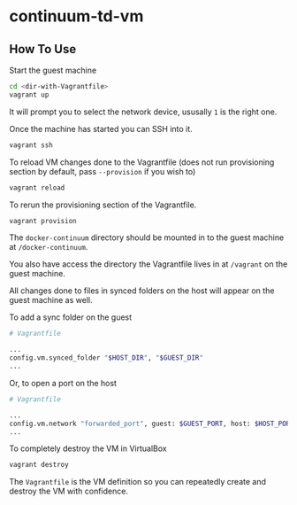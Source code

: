 # continuum-td-vm

## How To Use

Start the guest machine

```bash
cd <dir-with-Vagrantfile>
vagrant up
```

It will prompt you to select the network device, ususally `1` is the right one.

Once the machine has started you can SSH into it.

```bash
vagrant ssh
```

To reload VM changes done to the Vagrantfile (does not run provisioning
section by default, pass `--provision` if you wish to)

```bash
vagrant reload
```

To rerun the provisioning section of the Vagrantfile.

```bash
vagrant provision
```

The `docker-continuum` directory should be mounted in to the guest machine at
`/docker-continuum`.

You also have access the directory the Vagrantfile lives in at `/vagrant` on
the guest machine.

All changes done to files in synced folders on the host will appear on the
guest machine as well.

To add a sync folder on the guest

```bash
# Vagrantfile

...
config.vm.synced_folder "$HOST_DIR", "$GUEST_DIR"
...
```

Or, to open a port on the host

```bash
# Vagrantfile

...
config.vm.network "forwarded_port", guest: $GUEST_PORT, host: $HOST_PORT
...
```

To completely destroy the VM in VirtualBox

```bash
vagrant destroy
```

The `Vagrantfile` is the VM definition so you can repeatedly create and destroy
the VM with confidence.
